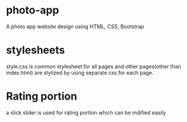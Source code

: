 # photo-app
A photo app website design using HTML, CSS, Bootstrap

# stylesheets
style.css is common stylesheet for all pages and other pages(other than index.html) are stylized by using separate css for each page.

# Rating portion
a slick slider is used for rating portion which can be mdified easily
